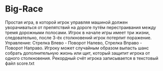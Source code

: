 # Big-Race
Простая игра, в которой игрок управляя машиной должен уворачиваться от препятствий на дороге путём перестраивания между тремя дорожными полосами.
Игрок в начале игры имеет три жизни, следовательно, после 3-ёх столкновений игрок потерпит поражение. 
Управление: Стрелка Влево - Поворот Налево, Стрелка Вправо - Поворот Направо. 
Игроку может случайным образом выпасть шанс собрать дополнительную жизнь или щит, который защитит игрока от одного столкновения.
Рекордный счёт игрока записывается в текстовый файл score.txt
